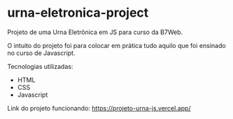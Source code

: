 # urna-eletronica-project
 Projeto de uma Urna Eletrônica em JS para curso da B7Web.

 O intuito do projeto foi para colocar em prática tudo aquilo que foi ensinado no 
 curso de Javascript. 


 Tecnologias utilizadas:
 - HTML
 - CSS
 - Javascript

Link do projeto funcionando: https://projeto-urna-js.vercel.app/